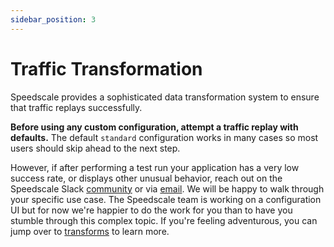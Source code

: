 ```yaml
---
sidebar_position: 3
---
```


# Traffic Transformation

Speedscale provides a sophisticated data transformation system to ensure that traffic replays successfully.

**Before using any custom configuration, attempt a traffic replay with defaults.** The default `standard` configuration works in many cases so most users should skip ahead to the next step.

However, if after performing a test run your application has a very low success rate, or displays other unusual behavior, reach out on the Speedscale Slack [community](http://slack.speedscale.com) or via [email](mailto:support@speedscale.com). We will be happy to walk through your specific use case. The Speedscale team is working on a configuration UI but for now we're happier to do the work for you than to have you stumble through this complex topic. If you're feeling adventurous, you can jump over to [transforms](../../reference/transform-traffic/README.md) to learn more.
